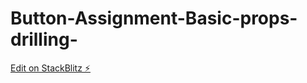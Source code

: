 # Button-Assignment-Basic-props-drilling-

[Edit on StackBlitz ⚡️](https://stackblitz.com/edit/react-skduf5)